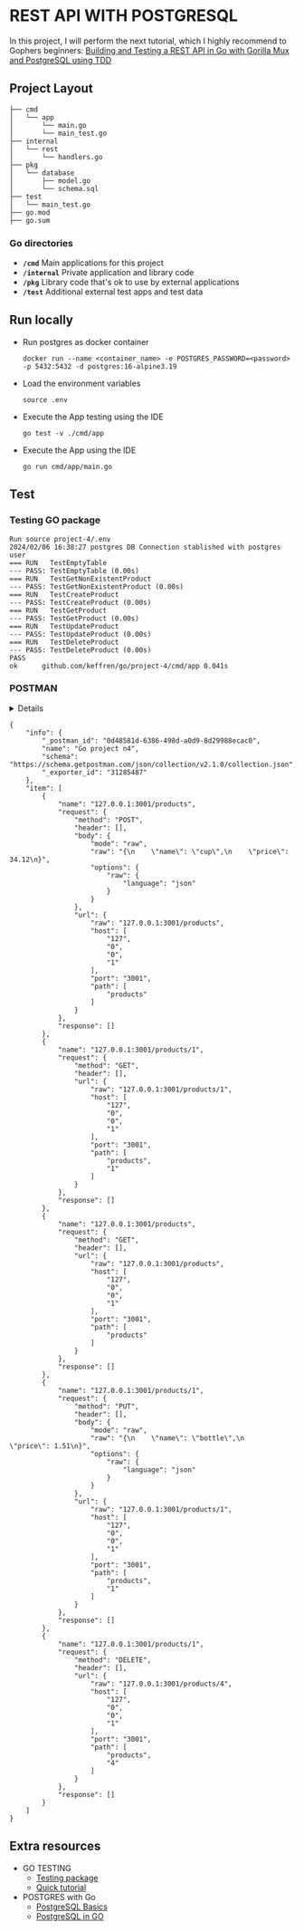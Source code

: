 # REST API WITH POSTGRESQL

In this project, I will perform the next tutorial, which I highly recommend to Gophers beginners: [Building and Testing a REST API in Go with Gorilla Mux and PostgreSQL using TDD](https://semaphoreci.com/community/tutorials/building-and-testing-a-rest-api-in-go-with-gorilla-mux-and-postgresql)

## Project Layout

```
├── cmd
│   └── app
│       └── main.go
│       └── main_test.go
├── internal
│   └── rest
│       └── handlers.go
├── pkg
│   └── database
│       ├── model.go
│       └── schema.sql
├── test
│   └── main_test.go
├── go.mod
├── go.sum
```

### Go directories

- **`/cmd`**
Main applications for this project
- **`/internal`**
Private application and library code
- **`/pkg`**
Library code that's ok to use by external applications
- **`/test`**
Additional external test apps and test data

## Run locally

- Run postgres as docker container
    ```
    docker run --name <container_name> -e POSTGRES_PASSWORD=<password> -p 5432:5432 -d postgres:16-alpine3.19
    ```
- Load the environment variables
    ```
    source .env
    ```
- Execute the App testing using the IDE
    ```
    go test -v ./cmd/app 
    ```
- Execute the App  using the IDE
    ```
    go run cmd/app/main.go  
    ```

## Test

### Testing GO package

```
Run source project-4/.env
2024/02/06 16:38:27 postgres DB Connection stablished with postgres user
=== RUN   TestEmptyTable
--- PASS: TestEmptyTable (0.00s)
=== RUN   TestGetNonExistentProduct
--- PASS: TestGetNonExistentProduct (0.00s)
=== RUN   TestCreateProduct
--- PASS: TestCreateProduct (0.00s)
=== RUN   TestGetProduct
--- PASS: TestGetProduct (0.00s)
=== RUN   TestUpdateProduct
--- PASS: TestUpdateProduct (0.00s)
=== RUN   TestDeleteProduct
--- PASS: TestDeleteProduct (0.00s)
PASS
ok  	github.com/keffren/go/project-4/cmd/app	0.041s
```

### POSTMAN

<details>
Here's a simple POSTMAN collection to validate the REST API
</details>
<summary>

```
{
	"info": {
		"_postman_id": "0d48581d-6386-498d-a0d9-8d29988ecac0",
		"name": "Go project n4",
		"schema": "https://schema.getpostman.com/json/collection/v2.1.0/collection.json",
		"_exporter_id": "31285487"
	},
	"item": [
		{
			"name": "127.0.0.1:3001/products",
			"request": {
				"method": "POST",
				"header": [],
				"body": {
					"mode": "raw",
					"raw": "{\n    \"name\": \"cup\",\n    \"price\":  34.12\n}",
					"options": {
						"raw": {
							"language": "json"
						}
					}
				},
				"url": {
					"raw": "127.0.0.1:3001/products",
					"host": [
						"127",
						"0",
						"0",
						"1"
					],
					"port": "3001",
					"path": [
						"products"
					]
				}
			},
			"response": []
		},
		{
			"name": "127.0.0.1:3001/products/1",
			"request": {
				"method": "GET",
				"header": [],
				"url": {
					"raw": "127.0.0.1:3001/products/1",
					"host": [
						"127",
						"0",
						"0",
						"1"
					],
					"port": "3001",
					"path": [
						"products",
						"1"
					]
				}
			},
			"response": []
		},
		{
			"name": "127.0.0.1:3001/products",
			"request": {
				"method": "GET",
				"header": [],
				"url": {
					"raw": "127.0.0.1:3001/products",
					"host": [
						"127",
						"0",
						"0",
						"1"
					],
					"port": "3001",
					"path": [
						"products"
					]
				}
			},
			"response": []
		},
		{
			"name": "127.0.0.1:3001/products/1",
			"request": {
				"method": "PUT",
				"header": [],
				"body": {
					"mode": "raw",
					"raw": "{\n    \"name\": \"bottle\",\n    \"price\": 1.51\n}",
					"options": {
						"raw": {
							"language": "json"
						}
					}
				},
				"url": {
					"raw": "127.0.0.1:3001/products/1",
					"host": [
						"127",
						"0",
						"0",
						"1"
					],
					"port": "3001",
					"path": [
						"products",
						"1"
					]
				}
			},
			"response": []
		},
		{
			"name": "127.0.0.1:3001/products/1",
			"request": {
				"method": "DELETE",
				"header": [],
				"url": {
					"raw": "127.0.0.1:3001/products/4",
					"host": [
						"127",
						"0",
						"0",
						"1"
					],
					"port": "3001",
					"path": [
						"products",
						"4"
					]
				}
			},
			"response": []
		}
	]
}
```
</summary>

## Extra resources

- GO TESTING
    - [Testing package](https://pkg.go.dev/testing)
    - [Quick tutorial](https://github.com/golang-standards/project-layout)
- POSTGRES with Go
    - [PostgreSQL Basics](https://www.w3schools.com/postgresql/index.php)
    - [PostgreSQL in GO](https://hevodata.com/learn/golang-postgres/)
